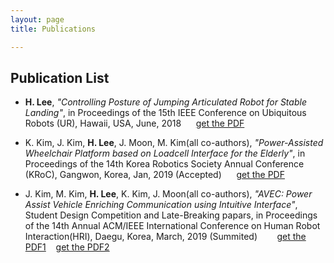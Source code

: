 ```yaml
---
layout: page
title: Publications

---
```


## Publication List

- **H. Lee**, *"Controlling Posture of Jumping Articulated Robot for Stable Landing"*, in Proceedings of
the 15th IEEE Conference on Ubiquitous Robots (UR), Hawaii, USA, June, 2018 &nbsp;&nbsp;&nbsp;&nbsp;   [get the PDF](https://hotae319.github.io/assets/UR_Published_Hotae_Lee.pdf)

- K. Kim, J. Kim, **H. Lee**, J. Moon, M. Kim(all co-authors), *"Power-Assisted Wheelchair Platform
based on Loadcell Interface for the Elderly"*, in Proceedings of the 14th Korea Robotics Society Annual
Conference (KRoC), Gangwon, Korea, Jan, 2019 (Accepted) &nbsp;&nbsp;&nbsp;&nbsp;   [get the PDF](https://hotae319.github.io/assets/KRoC2019_6th_Intern.pdf)

- J. Kim, M. Kim, **H. Lee**, K. Kim, J. Moon(all co-authors), *"AVEC: Power Assist Vehicle Enriching Communication using Intuitive Interface"*, Student Design Competition and Late-Breaking papars, in Proceedings of the 14th Annual ACM/IEEE International Conference on Human Robot Interaction(HRI), Daegu, Korea, March, 2019 (Summited) &nbsp; &nbsp;&nbsp;&nbsp;&nbsp;  [get the PDF1](https://hotae319.github.io/assets/HRI2019_SDC_AVEC.pdf) &nbsp;&nbsp; [get the PDF2](https://hotae319.github.io/assets/HRI2019_LBR_AVEC.pdf)



